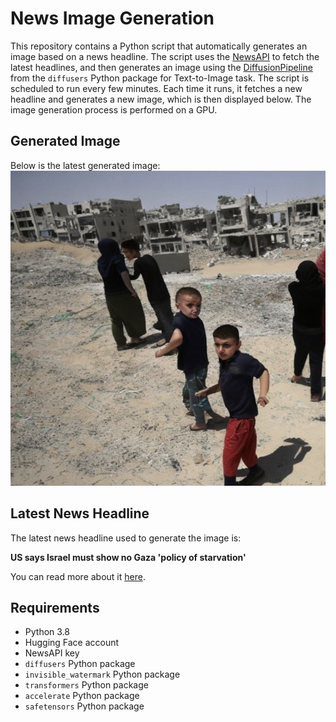 # News Image Generation
This repository contains a Python script that automatically generates an image based on a news headline. The script uses the [NewsAPI](https://newsapi.org/) to fetch the latest headlines, and then generates an image using the [DiffusionPipeline](https://github.com/huggingface/diffusers) from the `diffusers` Python package for Text-to-Image task.
The script is scheduled to run every few minutes. Each time it runs, it fetches a new headline and generates a new image, which is then displayed below. The image generation process is performed on a GPU.

## Generated Image
Below is the latest generated image:
![Generated Image](image.png)

## Latest News Headline
The latest news headline used to generate the image is:

**US says Israel must show no Gaza 'policy of starvation'**

You can read more about it [here](https://news.google.com/rss/articles/CBMipwFBVV95cUxOcEVwYzVwRlp3eDBtcVNZWWh0NHd0Y3RjYXZ6ZldVQ2hmUG10bTFNbWZJXzRaa2VTQ1Z1ZGIxa1VoWDlpNXVmdTRhMjFHenA2Y3J5MkxDLUlKNzhrTFBhTGZqaXhnYUVkRjRIWUVsbmc4Q29jYzdvV29obGdDTnFVbkxSQjdqRi14eTlqdk5QZnJtTTBEbUtPM0JZWVMwczBqWWxVMWJLbw?oc=5).

## Requirements
- Python 3.8
- Hugging Face account
- NewsAPI key
- `diffusers` Python package
- `invisible_watermark` Python package
- `transformers` Python package
- `accelerate` Python package
- `safetensors` Python package
